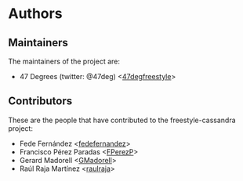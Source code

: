 # Authors

## Maintainers

The maintainers of the project are:

* 47 Degrees (twitter: @47deg) <[47degfreestyle](https://github.com/47degfreestyle)>

## Contributors

These are the people that have contributed to the freestyle-cassandra project:

* Fede Fernández <[fedefernandez](https://github.com/fedefernandez)>
* Francisco Pérez Paradas <[FPerezP](https://github.com/FPerezP)>
* Gerard Madorell <[GMadorell](https://github.com/GMadorell)>
* Raúl Raja Martínez <[raulraja](https://github.com/raulraja)>